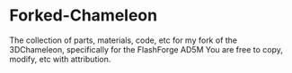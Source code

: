 # Forked-Chameleon
The collection of parts, materials, code, etc for my fork of the 3DChameleon, specifically for the FlashForge AD5M
You are free to copy, modify, etc with attribution.
